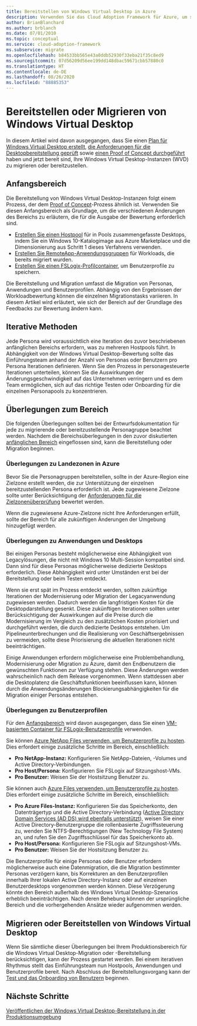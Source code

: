 ```yaml
---
title: Bereitstellen von Windows Virtual Desktop in Azure
description: Verwenden Sie das Cloud Adoption Framework für Azure, um sich mit bewährten Methoden für die Windows Virtual Desktop-Migration vertraut zu machen, mit denen Sie die Komplexität reduzieren und den Migrationsprozess standardisieren können.
author: BrianBlanchard
ms.author: brblanch
ms.date: 07/01/2010
ms.topic: conceptual
ms.service: cloud-adoption-framework
ms.subservice: migrate
ms.openlocfilehash: b84533bb565e43a0ddb52930f33eba21f35c8ed9
ms.sourcegitcommit: 07d56209d56ee199dd148dbac59671cbb57880c0
ms.translationtype: HT
ms.contentlocale: de-DE
ms.lasthandoff: 08/26/2020
ms.locfileid: "88885353"
---
```

<!-- cSpell:ignore NTFS Logix -->

# <a name="windows-virtual-desktop-deployment-or-migration"></a>Bereitstellen oder Migrieren von Windows Virtual Desktop

In diesem Artikel wird davon ausgegangen, dass Sie einen [Plan für Windows Virtual Desktop erstellt](./plan.md), [die Anforderungen für die Desktopbereitstellung geprüft](./migrate-assess.md) sowie [einen Proof of Concept durchgeführt](./proof-of-concept.md) haben und jetzt bereit sind, Ihre Windows Virtual Desktop-Instanzen (WVD) zu migrieren oder bereitzustellen.

## <a name="initial-scope"></a>Anfangsbereich

Die Bereitstellung von Windows Virtual Desktop-Instanzen folgt einem Prozess, der dem [Proof of Concept](./proof-of-concept.md)-Prozess ähnlich ist. Verwenden Sie diesen Anfangsbereich als Grundlage, um die verschiedenen Änderungen des Bereichs zu erläutern, die für die Ausgabe der Bewertung erforderlich sind.

- [Erstellen Sie einen Hostpool](/azure/virtual-desktop/create-host-pools-azure-marketplace) für in Pools zusammengefasste Desktops, indem Sie ein Windows&nbsp;10-Katalogimage aus Azure Marketplace und die Dimensionierung aus Schritt 1 dieses Verfahrens verwenden.
- [Erstellen Sie RemoteApp-Anwendungsgruppen](/azure/virtual-desktop/manage-app-groups#create-a-remoteapp-group) für Workloads, die bereits migriert wurden.
- [Erstellen Sie einen FSLogix-Profilcontainer](/azure/virtual-desktop/create-host-pools-user-profile), um Benutzerprofile zu speichern.

Die Bereitstellung und Migration umfasst die Migration von Personas, Anwendungen und Benutzerprofilen. Abhängig von den Ergebnissen der Workloadbewertung können die einzelnen Migrationstasks variieren. In diesem Artikel wird erläutert, wie sich der Bereich auf der Grundlage des Feedbacks zur Bewertung ändern kann.

## <a name="iterative-methodology"></a>Iterative Methoden

Jede Persona wird voraussichtlich eine Iteration des zuvor beschriebenen anfänglichen Bereichs erfordern, was zu mehreren Hostpools führt. In Abhängigkeit von der Windows Virtual Desktop-Bewertung sollte das Einführungsteam anhand der Anzahl von Personas oder Benutzern pro Persona Iterationen definieren. Wenn Sie den Prozess in personagesteuerte Iterationen unterteilen, können Sie die Auswirkungen der Änderungsgeschwindigkeit auf das Unternehmen verringern und es dem Team ermöglichen, sich auf das richtige Testen oder Onboarding für die einzelnen Personapools zu konzentrieren.

## <a name="scope-considerations"></a>Überlegungen zum Bereich

Die folgenden Überlegungen sollten bei der Entwurfsdokumentation für jede zu migrierende oder bereitzustellende Personagruppe beachtet werden. Nachdem die Bereichsüberlegungen in den zuvor diskutierten [anfänglichen Bereich](#initial-scope) eingeflossen sind, kann die Bereitstellung oder Migration beginnen.

### <a name="azure-landing-zone-considerations"></a>Überlegungen zu Landezonen in Azure

Bevor Sie die Personagruppen bereitstellen, sollte in der Azure-Region eine Zielzone erstellt werden, die zur Unterstützung der einzelnen bereitzustellenden Persona erforderlich ist. Jede zugewiesene Zielzone sollte unter Berücksichtigung der [Anforderungen für die Zielzonenüberprüfung](./ready.md) bewertet werden.

Wenn die zugewiesene Azure-Zielzone nicht Ihre Anforderungen erfüllt, sollte der Bereich für alle zukünftigen Änderungen der Umgebung hinzugefügt werden.

### <a name="application-and-desktop-considerations"></a>Überlegungen zu Anwendungen und Desktops

Bei einigen Personas besteht möglicherweise eine Abhängigkeit von Legacylösungen, die nicht mit Windows&nbsp;10 Multi-Session kompatibel sind. Dann sind für diese Personas möglicherweise dedizierte Desktops erforderlich. Diese Abhängigkeit wird unter Umständen erst bei der Bereitstellung oder beim Testen entdeckt.

Wenn sie erst spät im Prozess entdeckt werden, sollten zukünftige Iterationen der Modernisierung oder Migration der Legacyanwendung zugewiesen werden. Dadurch werden die langfristigen Kosten für die Desktopdarstellung gesenkt. Diese zukünftigen Iterationen sollten unter Berücksichtigung der Auswirkungen auf die Preise durch die Modernisierung im Vergleich zu den zusätzlichen Kosten priorisiert und durchgeführt werden, die durch dedizierte Desktops entstehen. Um Pipelineunterbrechungen und die Realisierung von Geschäftsergebnissen zu vermeiden, sollte diese Priorisierung die aktuellen Iterationen nicht beeinträchtigen.

Einige Anwendungen erfordern möglicherweise eine Problembehandlung, Modernisierung oder Migration zu Azure, damit den Endbenutzern die gewünschten Funktionen zur Verfügung stehen. Diese Änderungen werden wahrscheinlich nach dem Release vorgenommen. Wenn stattdessen aber die Desktoplatenz die Geschäftsfunktionen beeinflussen kann, können durch die Anwendungsänderungen Blockierungsabhängigkeiten für die Migration einiger Personas entstehen.

### <a name="user-profile-considerations"></a>Überlegungen zu Benutzerprofilen

Für den [Anfangsbereich](#initial-scope) wird davon ausgegangen, dass Sie einen [VM-basierten Container für FSLogix-Benutzerprofile](/azure/virtual-desktop/create-host-pools-user-profile) verwenden.

Sie können [Azure NetApp Files verwenden, um Benutzerprofile zu hosten](/azure/virtual-desktop/create-fslogix-profile-container). Dies erfordert einige zusätzliche Schritte im Bereich, einschließlich:

- **Pro NetApp-Instanz:** Konfigurieren Sie NetApp-Dateien, -Volumes und Active Directory-Verbindungen.
- **Pro Host/Persona:** Konfigurieren Sie FSLogix auf Sitzungshost-VMs.
- **Pro Benutzer:** Weisen Sie der Hostsitzung Benutzer zu.

Sie können auch [Azure Files verwenden, um Benutzerprofile zu hosten](/azure/virtual-desktop/create-file-share). Dies erfordert einige zusätzliche Schritte im Bereich, einschließlich:

- **Pro Azure Files-Instanz:** Konfigurieren Sie das Speicherkonto, den Datenträgertyp und die Active Directory-Verbindung ([Active Directory Domain Services (AD DS) wird ebenfalls unterstützt](/azure/virtual-desktop/create-profile-container-adds)), weisen Sie einer Active Directory-Benutzergruppe die rollenbasierte Zugriffssteuerung zu, wenden Sie NTFS-Berechtigungen (New Technology File System) an, und rufen Sie den Zugriffsschlüssel für das Speicherkonto ab.
- **Pro Host/Persona:** Konfigurieren Sie FSLogix auf Sitzungshost-VMs.
- **Pro Benutzer:** Weisen Sie der Hostsitzung Benutzer zu.

Die Benutzerprofile für einige Personas oder Benutzer erfordern möglicherweise auch eine Datenmigration, die die Migration bestimmter Personas verzögern kann, bis Korrekturen an den Benutzerprofilen innerhalb Ihrer lokalen Active Directory-Instanz oder auf einzelnen Benutzerdesktops vorgenommen werden können. Diese Verzögerung könnte den Bereich außerhalb des Windows Virtual Desktop-Szenarios erheblich beeinträchtigen. Nach deren Behebung können der ursprüngliche Bereich und die vorhergehenden Ansätze wieder aufgenommen werden.

## <a name="deploy-or-migrate-windows-virtual-desktop"></a>Migrieren oder Bereitstellen von Windows Virtual Desktop

Wenn Sie sämtliche dieser Überlegungen bei Ihrem Produktionsbereich für die Windows Virtual Desktop-Migration oder -Bereitstellung berücksichtigen, kann der Prozess gestartet werden. Bei einem iterativen Rhythmus stellt das Einführungsteam nun Hostpools, Anwendungen und Benutzerprofile bereit. Nach Abschluss der Bereitstellungsvorgang kann der [Test und das Onboarding von Benutzern](./migrate-release.md) beginnen.

## <a name="next-steps"></a>Nächste Schritte

[Veröffentlichen der Windows Virtual Desktop-Bereitstellung in der Produktionsumgebung](./migrate-release.md)
